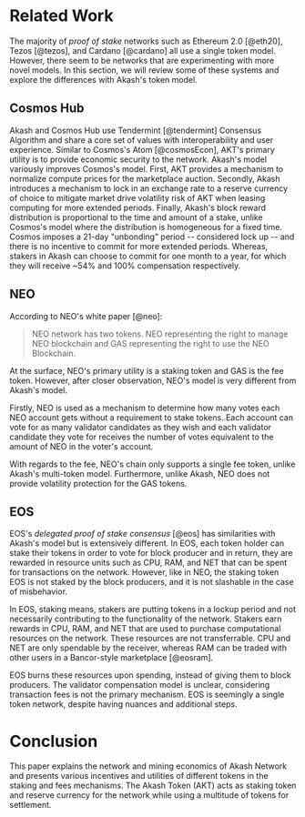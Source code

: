 
# Related Work

The majority of *proof of stake* networks such as Ethereum 2.0 [@eth20], Tezos [@tezos], and Cardano [@cardano] all use a single token model. However, there seem to be networks that are experimenting with more novel models. In this section, we will review some of these systems and explore the differences with Akash's token model.

## Cosmos Hub

Akash and Cosmos Hub use Tendermint [@tendermint] Consensus Algorithm and share a core set of values with interoperability and user experience. Similar to Cosmos's Atom [@cosmosEcon], AKT's primary utility is to provide economic security to the network. Akash's model variously improves Cosmos's model. First, AKT provides a mechanism to normalize compute prices for the marketplace auction. Secondly, Akash introduces a mechanism to lock in an exchange rate to a reserve currency of choice to mitigate market drive volatility risk of AKT when leasing computing for more extended periods. Finally, Akash's block reward distribution is proportional to the time and amount of a stake, unlike Cosmos's model where the distribution is homogeneous for a fixed time. Cosmos imposes a 21-day "unbonding" period -- considered lock up -- and there is no incentive to commit for more extended periods. Whereas, stakers in Akash can choose to commit for one month to a year, for which they will receive ~54% and 100% compensation respectively.

## NEO

According to NEO's white paper [@neo]:

> NEO network has two tokens. NEO representing the right to manage NEO blockchain and GAS representing the right to use the NEO Blockchain.

At the surface, NEO's primary utility is a staking token and GAS is the fee token. However, after closer observation, NEO's model is very different from Akash's model.

Firstly, NEO is used as a mechanism to determine how many votes each NEO account gets without a requirement to stake tokens. Each account can vote for as many validator candidates as they wish and each validator candidate they vote for receives the number of votes equivalent to the amount of NEO in the voter's account.

With regards to the fee, NEO's chain only supports a single fee token, unlike Akash's multi-token model. Furthermore, unlike Akash, NEO does not provide volatility protection for the GAS tokens.

## EOS

EOS's *delegated proof of stake consensus* [@eos] has similarities with Akash's model but is extensively different. In EOS, each token holder can stake their tokens in order to vote for block producer and in return, they are rewarded in resource units such as CPU, RAM, and NET that can be spent for transactions on the network. However, like in NEO, the staking token EOS is not staked by the block producers, and it is not slashable in the case of misbehavior. 

In EOS, staking means, stakers are putting tokens in a lockup period and not necessarily contributing to the functionality of the network. Stakers earn rewards in CPU, RAM, and NET that are used to purchase computational resources on the network. These resources are not transferrable. CPU and NET are only spendable by the receiver, whereas RAM can be traded with other users in a Bancor-style marketplace [@eosram].

EOS burns these resources upon spending, instead of giving them to block producers. The validator compensation model is unclear, considering transaction fees is not the primary mechanism. EOS is seemingly a single token network, despite having nuances and additional steps. 

# Conclusion

This paper explains the network and mining economics of Akash Network and presents various incentives and utilities of different tokens in the staking and fees mechanisms. The Akash Token (AKT) acts as staking token and reserve currency for the network while using a multitude of tokens for settlement.

